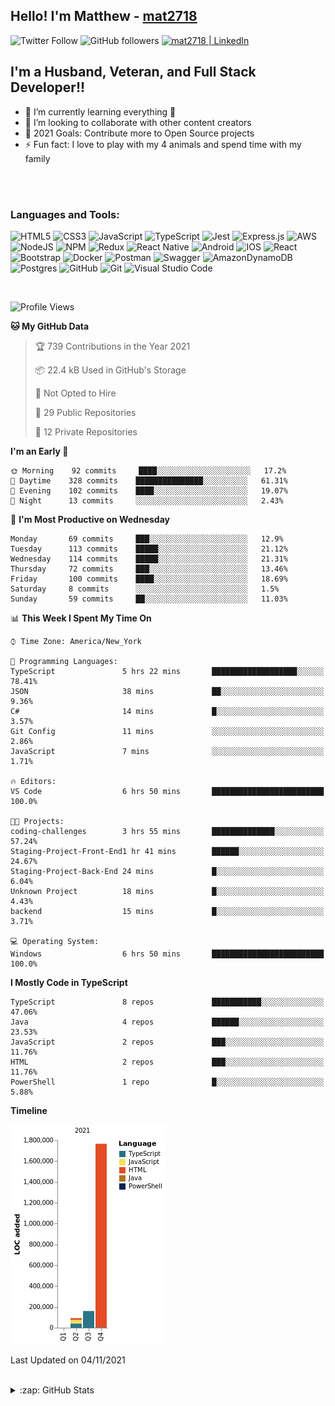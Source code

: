 ## Hello! I'm Matthew - [mat2718][website]

![Twitter Follow](https://img.shields.io/twitter/follow/matthewterry68?color=1DA1F2&logo=twitter&style=for-the-badge)
![GitHub followers](https://img.shields.io/github/followers/mat2718?logo=github&style=for-the-badge)
[<img  alt="mat2718 | LinkedIn"  src="https://img.shields.io/badge/LinkedIn-0077B5?style=for-the-badge&logo=linkedin&logoColor=white" />][linkedin]

## I'm a Husband, Veteran, and Full Stack Developer!!

- 🌱 I’m currently learning everything 🤣
- 👯 I’m looking to collaborate with other content creators
- 🥅 2021 Goals: Contribute more to Open Source projects
- ⚡ Fun fact: I love to play with my 4 animals and spend time with my family

<br />
<br />

### Languages and Tools:

![HTML5](https://img.shields.io/badge/html5-%23E34F26.svg?style=for-the-badge&logo=html5&logoColor=white)
![CSS3](https://img.shields.io/badge/css3-%231572B6.svg?style=for-the-badge&logo=css3&logoColor=white)
![JavaScript](https://img.shields.io/badge/javascript-%23323330.svg?style=for-the-badge&logo=javascript&logoColor=%23F7DF1E)
![TypeScript](https://img.shields.io/badge/typescript-%23007ACC.svg?style=for-the-badge&logo=typescript&logoColor=white)
![Jest](https://img.shields.io/badge/-jest-%23C21325?style=for-the-badge&logo=jest&logoColor=white)
![Express.js](https://img.shields.io/badge/express.js-%23404d59.svg?style=for-the-badge&logo=express&logoColor=%2361DAFB)
![AWS](https://img.shields.io/badge/AWS-%23FF9900.svg?style=for-the-badge&logo=amazon-aws&logoColor=white)
![NodeJS](https://img.shields.io/badge/node.js-6DA55F?style=for-the-badge&logo=node.js&logoColor=white)
![NPM](https://img.shields.io/badge/NPM-%23000000.svg?style=for-the-badge&logo=npm&logoColor=white)
![Redux](https://img.shields.io/badge/redux-%23593d88.svg?style=for-the-badge&logo=redux&logoColor=white)
![React Native](https://img.shields.io/badge/react_native-%2320232a.svg?style=for-the-badge&logo=react&logoColor=%2361DAFB)
![Android](https://img.shields.io/badge/Android-3DDC84?style=for-the-badge&logo=android&logoColor=white)
![IOS](https://img.shields.io/badge/iOS-000000?style=for-the-badge&logo=ios&logoColor=white)
![React](https://img.shields.io/badge/react-%2320232a.svg?style=for-the-badge&logo=react&logoColor=%2361DAFB)
![Bootstrap](https://img.shields.io/badge/bootstrap-%23563D7C.svg?style=for-the-badge&logo=bootstrap&logoColor=white)
![Docker](https://img.shields.io/badge/docker-%230db7ed.svg?style=for-the-badge&logo=docker&logoColor=white)
![Postman](https://img.shields.io/badge/Postman-FF6C37?style=for-the-badge&logo=postman&logoColor=white)
![Swagger](https://img.shields.io/badge/-Swagger-%23Clojure?style=for-the-badge&logo=swagger&logoColor=white)
![AmazonDynamoDB](https://img.shields.io/badge/Amazon%20DynamoDB-4053D6?style=for-the-badge&logo=Amazon%20DynamoDB&logoColor=white)
![Postgres](https://img.shields.io/badge/postgres-%23316192.svg?style=for-the-badge&logo=postgresql&logoColor=white)
![GitHub](https://img.shields.io/badge/github-%23121011.svg?style=for-the-badge&logo=github&logoColor=white)
![Git](https://img.shields.io/badge/git-%23F05033.svg?style=for-the-badge&logo=git&logoColor=white)
![Visual Studio Code](https://img.shields.io/badge/Visual%20Studio%20Code-0078d7.svg?style=for-the-badge&logo=visual-studio-code&logoColor=white)


<br />

<!--START_SECTION:waka-->
![Profile Views](http://img.shields.io/badge/Profile%20Views-0-blue)

**🐱 My GitHub Data** 

> 🏆 739 Contributions in the Year 2021
 > 
> 📦 22.4 kB Used in GitHub's Storage 
 > 
> 🚫 Not Opted to Hire
 > 
> 📜 29 Public Repositories 
 > 
> 🔑 12 Private Repositories  
 > 
**I'm an Early 🐤** 

```text
🌞 Morning    92 commits     ████░░░░░░░░░░░░░░░░░░░░░   17.2% 
🌆 Daytime    328 commits    ███████████████░░░░░░░░░░   61.31% 
🌃 Evening    102 commits    ████░░░░░░░░░░░░░░░░░░░░░   19.07% 
🌙 Night      13 commits     ░░░░░░░░░░░░░░░░░░░░░░░░░   2.43%

```
📅 **I'm Most Productive on Wednesday** 

```text
Monday       69 commits     ███░░░░░░░░░░░░░░░░░░░░░░   12.9% 
Tuesday      113 commits    █████░░░░░░░░░░░░░░░░░░░░   21.12% 
Wednesday    114 commits    █████░░░░░░░░░░░░░░░░░░░░   21.31% 
Thursday     72 commits     ███░░░░░░░░░░░░░░░░░░░░░░   13.46% 
Friday       100 commits    ████░░░░░░░░░░░░░░░░░░░░░   18.69% 
Saturday     8 commits      ░░░░░░░░░░░░░░░░░░░░░░░░░   1.5% 
Sunday       59 commits     ██░░░░░░░░░░░░░░░░░░░░░░░   11.03%

```


📊 **This Week I Spent My Time On** 

```text
⌚︎ Time Zone: America/New_York

💬 Programming Languages: 
TypeScript               5 hrs 22 mins       ███████████████████░░░░░░   78.41% 
JSON                     38 mins             ██░░░░░░░░░░░░░░░░░░░░░░░   9.36% 
C#                       14 mins             █░░░░░░░░░░░░░░░░░░░░░░░░   3.57% 
Git Config               11 mins             ░░░░░░░░░░░░░░░░░░░░░░░░░   2.86% 
JavaScript               7 mins              ░░░░░░░░░░░░░░░░░░░░░░░░░   1.71%

🔥 Editors: 
VS Code                  6 hrs 50 mins       █████████████████████████   100.0%

🐱‍💻 Projects: 
coding-challenges        3 hrs 55 mins       ██████████████░░░░░░░░░░░   57.24% 
Staging-Project-Front-End1 hr 41 mins        ██████░░░░░░░░░░░░░░░░░░░   24.67% 
Staging-Project-Back-End 24 mins             █░░░░░░░░░░░░░░░░░░░░░░░░   6.04% 
Unknown Project          18 mins             █░░░░░░░░░░░░░░░░░░░░░░░░   4.43% 
backend                  15 mins             █░░░░░░░░░░░░░░░░░░░░░░░░   3.71%

💻 Operating System: 
Windows                  6 hrs 50 mins       █████████████████████████   100.0%

```

**I Mostly Code in TypeScript** 

```text
TypeScript               8 repos             ███████████░░░░░░░░░░░░░░   47.06% 
Java                     4 repos             ██████░░░░░░░░░░░░░░░░░░░   23.53% 
JavaScript               2 repos             ███░░░░░░░░░░░░░░░░░░░░░░   11.76% 
HTML                     2 repos             ███░░░░░░░░░░░░░░░░░░░░░░   11.76% 
PowerShell               1 repo              █░░░░░░░░░░░░░░░░░░░░░░░░   5.88%

```


**Timeline**

![Chart not found](https://raw.githubusercontent.com/mat2718/mat2718/main/charts/bar_graph.png) 


 Last Updated on 04/11/2021
<!--END_SECTION:waka-->

<br />

<details>
  <summary>:zap: GitHub Stats</summary>

  <img align="left" alt="codeSTACKr's GitHub Stats" src="https://github-readme-stats-mat2718.vercel.app/api?username=mat2718&show_icons=true&hide_border=true" />

</details>


[website]: https://www.linkedin.com/in/matthew-terry-9a1b57185
[course]: http://vsCodeHero.com
[twitter]: https://twitter.com/codeSTACKr
[youtube]: https://youtube.com/codeSTACKr
[instagram]: https://instagram.com/codeSTACKr
[linkedin]: https://www.linkedin.com/in/matthew-terry-9a1b57185
[webdevplaylist]: https://www.youtube.com/playlist?list=PLkwxH9e_vrAJ0WbEsFA9W3I1W-g_BTsbt
[jsplaylist]: https://www.youtube.com/playlist?list=PLkwxH9e_vrALRJKu7wfXby3MKeflhTu6B
[cssplaylist]: https://www.youtube.com/playlist?list=PLkwxH9e_vrALSdvZuEh6gqQdmDoDIoqz4
[reactplaylist]: https://www.youtube.com/playlist?list=PLkwxH9e_vrAK4TdffpxKY3QGyHCpxFcQ0
